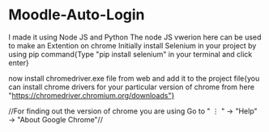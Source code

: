 # Moodle-Auto-Login
I made it using Node JS and Python
The node JS vwerion here can be used to make an Extention on chrome
Initially install Selenium in your project by using pip command{Type "pip install selenium" in your terminal and click enter}

now install chromedriver.exe file from web and add it to the project file{you can install chrome drivers for your particular version of chrome from here "https://chromedriver.chromium.org/downloads"}

//For finding out the version of chrome you are using Go to "	⋮ " → "Help" → "About Google Chrome"//


